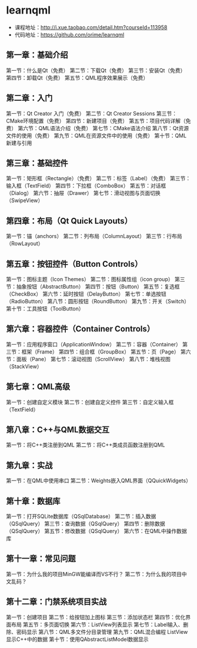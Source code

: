 # learnqml

* 课程地址：http://i.xue.taobao.com/detail.htm?courseId=113958
* 代码地址：https://github.com/orime/learnqml

## 第一章：基础介绍

第一节：什么是Qt（免费）
第二节：下载Qt（免费）
第三节：安装Qt（免费）
第四节：卸载Qt（免费）
第五节：QML程序效果展示（免费）

## 第二章：入门

第一节：Qt Creator 入门（免费）
第二节：Qt Creator Sessions
第三节：CMake环境配置（免费）
第四节：新建项目（免费）
第五节：项目代码详解（免费）
第六节：QML语法介绍（免费）
第七节：CMake语法介绍
第八节：Qt资源文件的使用（免费）
第九节：QML在资源文件中的使用（免费）
第十节：QML新建与引用

## 第三章：基础控件

第一节：矩形框（Rectangle）（免费）
第二节：标签（Label）（免费）
第三节：输入框（TextField）
第四节：下拉框（ComboBox）
第五节：对话框（Dialog）
第六节：抽屉（Drawer）
第七节：滑动视图与页面切换（SwipeView）

## 第四章：布局（Qt Quick Layouts）

第一节：锚（anchors）
第二节：列布局（ColumnLayout）
第三节：行布局（RowLayout）

## 第五章：按钮控件（Button Controls）

第一节：图标主题（Icon Themes）
第二节：图标属性组（icon group）
第三节：抽象按钮（AbstractButton）
第四节：按钮（Button）
第五节：复选框（CheckBox）
第六节：延时按钮（DelayButton）
第七节：单选按钮（RadioButton）
第八节：圆形按钮（RoundButton）
第九节：开关（Switch）
第十节：工具按钮（ToolButton）

## 第六章：容器控件（Container Controls）

第一节：应用程序窗口（ApplicationWindow）
第二节：容器（Container）
第三节：框架（Frame）
第四节：组合框（GroupBox）
第五节：页（Page）
第六节：面板（Pane）
第七节：滚动视图（ScrollView）
第八节：堆栈视图（StackView）

## 第七章：QML高级

第一节：创建自定义模块
第二节：创建自定义控件
第三节：自定义输入框（TextField）

## 第八章：C++与QML数据交互

第一节：将C++类注册到QML
第二节：将C++类成员函数注册到QML

## 第九章：实战

第一节：在QML中使用串口
第二节：Weights嵌入QML界面（QQuickWidgets）

## 第十章：数据库

第一节：打开SQLite数据库（QSqlDatabase）
第二节：插入数据（QSqlQuery）
第三节：查询数据（QSqlQuery）
第四节：删除数据（QSqlQuery）
第五节：修改数据（QSqlQuery）
第六节：在QML中操作数据库

## 第十一章：常见问题

第一节：为什么我的项目MinGW能编译而VS不行？
第二节：为什么我的项目中文乱码？

## 第十二章：门禁系统项目实战

第一节：创建项目
第二节：给按钮加上图标
第三节：添加状态栏
第四节：优化界面布局
第五节：多页面切换
第六节：ListView列表显示
第七节：Label输入、删除、密码显示
第八节：QML多文件分目录管理
第九节：QML混合编程 ListView显示C++中的数据
第十节：使用QAbstractListModel数据显示
